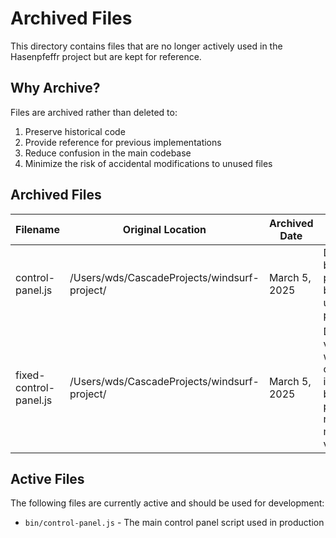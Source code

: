 # Archived Files

This directory contains files that are no longer actively used in the Hasenpfeffr project but are kept for reference.

## Why Archive?

Files are archived rather than deleted to:
1. Preserve historical code
2. Provide reference for previous implementations
3. Reduce confusion in the main codebase
4. Minimize the risk of accidental modifications to unused files

## Archived Files

| Filename | Original Location | Archived Date | Reason for Archiving |
|----------|-------------------|---------------|----------------------|
| control-panel.js | /Users/wds/CascadeProjects/windsurf-project/ | March 5, 2025 | Duplicate of bin/control-panel.js. The bin version is used in production. |
| fixed-control-panel.js | /Users/wds/CascadeProjects/windsurf-project/ | March 5, 2025 | Development version that was likely created to fix issues. The bin/control-panel.js is now the maintained version. |

## Active Files

The following files are currently active and should be used for development:

- `bin/control-panel.js` - The main control panel script used in production
